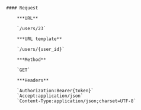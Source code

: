     #### Request

        ***URL**

        `/users/23`

        ***URL template**

        `/users/{user_id}`

        ***Method**

        `GET`

        ***Headers**

        `Authorization:Bearer{token}`
        `Accept:application/json`
        `Content-Type:application/json;charset=UTF-8`
